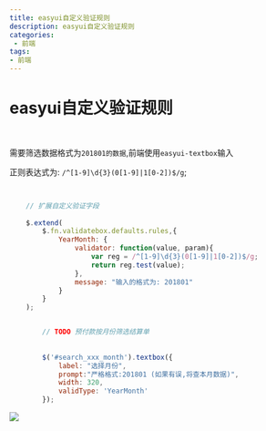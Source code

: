 ```yaml
---
title: easyui自定义验证规则
description: easyui自定义验证规则
categories:
 - 前端
tags:
- 前端
---
```



# easyui自定义验证规则

<br>

需要筛选数据格式为`201801的数据`,前端使用`easyui-textbox`输入

正则表达式为:  `/^[1-9]\d{3}(0[1-9]|1[0-2])$/g`;


```javascript

    
    // 扩展自定义验证字段
    
    $.extend(
        $.fn.validatebox.defaults.rules,{
            YearMonth: {
                validator: function(value, param){
                    var reg = /^[1-9]\d{3}(0[1-9]|1[0-2])$/g;
                    return reg.test(value);
                },
                message: "输入的格式为: 201801"
            }
        }
    );


        // TODO 预付款按月份筛选结算单
    
    
        $('#search_xxx_month').textbox({
            label: "选择月份",
            prompt:"严格格式:201801 (如果有误,将查本月数据)",
            width: 320,
            validType: 'YearMonth'
        });


```

 ![](https://landybird.github.io/landybird.github.io/assets/images/easyui1.png)

